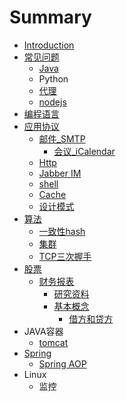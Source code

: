 # Summary

* [Introduction](README.md)
* [常见问题](chang_jian_wen_ti.md)
   * [Java](java.md)
   * Python
   * [代理](dai_li.md)
   * [nodejs](nodejs.md)
* [编程语言](bian_cheng_yu_yan.md)
* [应用协议](ying_yong_xie_yi.md)
   * [邮件_SMTP](you_jian_smtp.md)
       * [会议_iCalendar](hui_yi_icalendar.md)
   * [Http](http.md)
   * [Jabber IM](jabber_im.md)
   * [shell](shell.md)
   * [Cache](cache.md)
   * [设计模式](she_ji_mo_shi.md)
* [算法](集群)
   * [一致性hash](yi_zhi_xing_hash.md)
   * [集群](ji_qun.md)
   * [TCP三次握手](tcpsan_ci_wo_shou.md)
* [股票](gupiaomd.md)
   * [财务报表](cai_wu_bao_biao.md)
       * [研究资料](yan_jiu_zi_liao.md)
       * [基本概念](ji_ben_gai_nian.md)
           * [借方和贷方](jie_fang_he_dai_fang.md)
* JAVA容器
   * [tomcat](tomcat.md)
* [Spring](spring.md)
   * [Spring AOP](spring_aop.md)
* Linux
   * 监控

